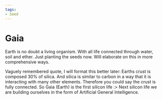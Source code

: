 ```yaml
---
tags:
- Seed
---
```


# Gaia

Earth is no doubt a living organism. With all life connected through water, soil and ether.
Just planting the seeds now. Will elaborate on this in more comprehensive ways.

Vaguely remembered quote, I will format this better later:
Earths crust is composed 30% of silica. And silica is similar to carbon in a way that it is interacting
with many other elements. Therefore you could say the crust is fully connected. So Gaia (Earth) is the first silicon life :>
Next silicon life we are building ourselves in the form of Artificial General Intelligence.
